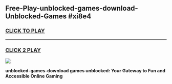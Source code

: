 
## Free-Play-unblocked-games-download-Unblocked-Games #xi8e4
<h3>
<a href="https://news.freeplayer.one?title=unblocked-games-download&ref=8M">CLICK TO PLAY</a></h3>
<hr>

<h3>
<a href="https://news.freeplayer.one?title=unblocked-games-download&ref=8M">CLICK 2 PLAY</a>
  
</h3>

<a href="https://news.freeplayer.one?title=unblocked-games-download&ref=8M"><img src="https://clearcache.store/games.png"></a>


**unblocked-games-download games unblocked: Your Gateway to Fun and Accessible Online Gaming**
